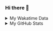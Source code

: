 ### Hi there 👋

<!--
**cdfmlr/cdfmlr** is a ✨ _special_ ✨ repository because its `README.md` (this file) appears on your GitHub profile.

Here are some ideas to get you started:

- 🔭 I’m currently working on ...
- 🌱 I’m currently learning ...
- 👯 I’m looking to collaborate on ...
- 🤔 I’m looking for help with ...
- 💬 Ask me about ...
- 📫 How to reach me: ...
- 😄 Pronouns: ...
- ⚡ Fun fact: ...
-->

<details>

<summary>My Wakatime Data</summary>

<!--START_SECTION:waka-->
![Lines of code](https://img.shields.io/badge/From%20Hello%20World%20I%27ve%20Written-619%20Thousand%20lines%20of%20code-blue)

**🐱 My GitHub Data** 

> 🏆 114 Contributions in the Year 2022
 > 
> 📦 403.2 kB Used in GitHub's Storage 
 > 
> 🚫 Not Opted to Hire
 > 
> 📜 46 Public Repositories 
 > 
> 🔑 8 Private Repositories  
 > 
**I'm an Early 🐤** 

```text
🌞 Morning    78 commits     █████░░░░░░░░░░░░░░░░░░░░   22.03% 
🌆 Daytime    167 commits    ███████████░░░░░░░░░░░░░░   47.18% 
🌃 Evening    96 commits     ██████░░░░░░░░░░░░░░░░░░░   27.12% 
🌙 Night      13 commits     █░░░░░░░░░░░░░░░░░░░░░░░░   3.67%

```
📅 **I'm Most Productive on Thursday** 

```text
Monday       28 commits     ██░░░░░░░░░░░░░░░░░░░░░░░   7.91% 
Tuesday      39 commits     ██░░░░░░░░░░░░░░░░░░░░░░░   11.02% 
Wednesday    53 commits     ███░░░░░░░░░░░░░░░░░░░░░░   14.97% 
Thursday     63 commits     ████░░░░░░░░░░░░░░░░░░░░░   17.8% 
Friday       63 commits     ████░░░░░░░░░░░░░░░░░░░░░   17.8% 
Saturday     49 commits     ███░░░░░░░░░░░░░░░░░░░░░░   13.84% 
Sunday       59 commits     ████░░░░░░░░░░░░░░░░░░░░░   16.67%

```


📊 **This Week I Spent My Time On** 

```text
⌚︎ Time Zone: Asia/Shanghai

```

**I Mostly Code in Go** 

```text
Go                       13 repos            ███████░░░░░░░░░░░░░░░░░░   27.66% 
Python                   11 repos            █████░░░░░░░░░░░░░░░░░░░░   23.4% 
Jupyter Notebook         6 repos             ███░░░░░░░░░░░░░░░░░░░░░░   12.77% 
Java                     4 repos             ██░░░░░░░░░░░░░░░░░░░░░░░   8.51% 
HTML                     2 repos             █░░░░░░░░░░░░░░░░░░░░░░░░   4.26%

```



 Last Updated on 04/04/2022 01:54:08 UTC
<!--END_SECTION:waka-->

</details>

<details>
 
 <summary>My GitHub Stats</summary>

[![CDFMLR's github stats](https://github-readme-stats.vercel.app/api?username=cdfmlr&count_private=true&show_icons=true)](https://github.com/anuraghazra/github-readme-stats)

</details>
